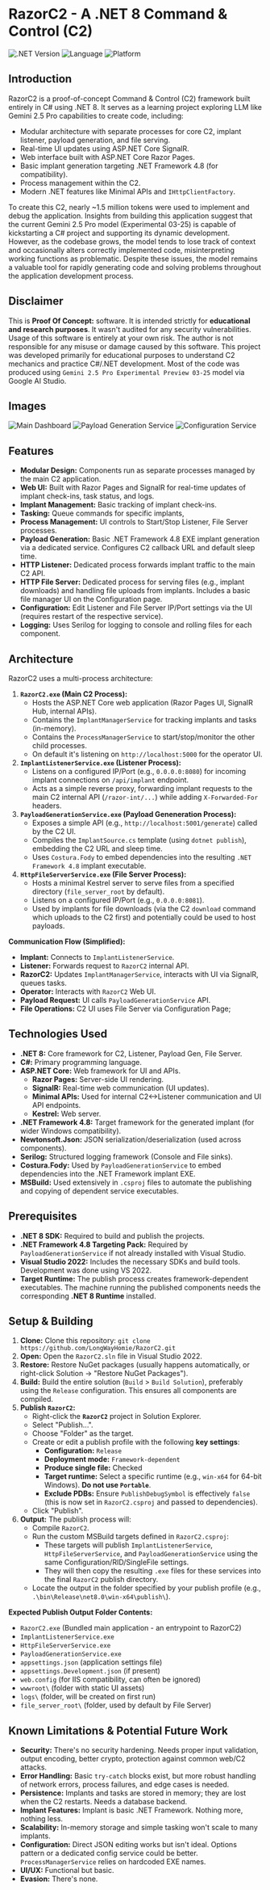 # RazorC2 - A .NET 8 Command & Control (C2)
![.NET Version](https://img.shields.io/badge/.NET-8.0-blueviolet)
![Language](https://img.shields.io/badge/Language-C%23-blue)
![Platform](https://img.shields.io/badge/Platform-Windows%20(Linux/OSX_Experimental)-lightgrey)
## Introduction

RazorC2 is a proof-of-concept Command & Control (C2) framework built entirely in C# using .NET 8. It serves as a learning project exploring LLM like Gemini 2.5 Pro capabilities to create code, including:

*   Modular architecture with separate processes for core C2, implant listener, payload generation, and file serving.
*   Real-time UI updates using ASP.NET Core SignalR.
*   Web interface built with ASP.NET Core Razor Pages.
*   Basic implant generation targeting .NET Framework 4.8 (for compatibility).
*   Process management within the C2.
*   Modern .NET features like Minimal APIs and `IHttpClientFactory`.

To create this C2, nearly ~1.5 million tokens were used to implement and debug the application. Insights from building this application suggest that the current Gemini 2.5 Pro model (Experimental 03-25) is capable of kickstarting a C# project and supporting its dynamic development. However, as the codebase grows, the model tends to lose track of context and occasionally alters correctly implemented code, misinterpreting working functions as problematic. Despite these issues, the model remains a valuable tool for rapidly generating code and solving problems throughout the application development process.

## Disclaimer 
This is **Proof Of Concept:** software. It is intended strictly for **educational and research purposes**. It wasn't audited for any security vulnerabilities. Usage of this software is entirely at your own risk. The author is not responsible for any misuse or damage caused by this software. This project was developed primarily for educational purposes to understand C2 mechanics and practice C#/.NET development. Most of the code was produced using `Gemini 2.5 Pro Experimental Preview 03-25` model via Google AI Studio. 

## Images
![Main Dashboard](images/1.png)
![Payload Generation Service](images/2.png)
![Configuration Service](images/3.png)

## Features

*   **Modular Design:** Components run as separate processes managed by the main C2 application.
*   **Web UI:** Built with Razor Pages and SignalR for real-time updates of implant check-ins, task status, and logs.
*   **Implant Management:** Basic tracking of implant check-ins.
*   **Tasking:** Queue commands for specific implants,
*   **Process Management:** UI controls to Start/Stop Listener, File Server processes.
*   **Payload Generation:** Basic .NET Framework 4.8 EXE implant generation via a dedicated service. Configures C2 callback URL and default sleep time.
*   **HTTP Listener:** Dedicated process forwards implant traffic to the main C2 API.
*   **HTTP File Server:** Dedicated process for serving files (e.g., implant downloads) and handling file uploads from implants. Includes a basic file manager UI on the Configuration page.
*   **Configuration:** Edit Listener and File Server IP/Port settings via the UI (requires restart of the respective service).
*   **Logging:** Uses Serilog for logging to console and rolling files for each component.

## Architecture

RazorC2 uses a multi-process architecture:

1.  **`RazorC2.exe` (Main C2 Process):**
    *   Hosts the ASP.NET Core web application (Razor Pages UI, SignalR Hub, internal APIs).
    *   Contains the `ImplantManagerService` for tracking implants and tasks (in-memory).
    *   Contains the `ProcessManagerService` to start/stop/monitor the other child processes.
    *   On default it's listening on `http://localhost:5000` for the operator UI.
2.  **`ImplantListenerService.exe` (Listener Process):**
    *   Listens on a configured IP/Port (e.g., `0.0.0.0:8080`) for incoming implant connections on `/api/implant` endpoint.
    *   Acts as a simple reverse proxy, forwarding implant requests to the main C2 internal API (`/razor-int/...`) while adding `X-Forwarded-For` headers.
3.  **`PayloadGenerationService.exe` (Payload Geneneration Process):**
    *   Exposes a simple API (e.g., `http://localhost:5001/generate`) called by the C2 UI.
    *   Compiles the `ImplantSource.cs` template (using `dotnet publish`), embedding the C2 URL and sleep time.
    *   Uses `Costura.Fody` to embed dependencies into the resulting `.NET Framework 4.8` implant executable.
4.  **`HttpFileServerService.exe` (File Server Process):**
    *   Hosts a minimal Kestrel server to serve files from a specified directory (`file_server_root` by default).
    *   Listens on a configured IP/Port (e.g., `0.0.0.0:8081`).
    *   Used by implants for file downloads (via the C2 `download` command which uploads to the C2 first) and potentially could be used to host payloads.

**Communication Flow (Simplified):**

*   **Implant:** Connects to `ImplantListenerService`.
*   **Listener:** Forwards request to `RazorC2` internal API.
*   **RazorC2:** Updates `ImplantManagerService`, interacts with UI via SignalR, queues tasks.
*   **Operator:** Interacts with `RazorC2` Web UI.
*   **Payload Request:** UI calls `PayloadGenerationService` API.
*   **File Operations:** C2 UI uses File Server via Configuration Page;

## Technologies Used

*   **.NET 8:** Core framework for C2, Listener, Payload Gen, File Server.
*   **C#:** Primary programming language.
*   **ASP.NET Core:** Web framework for UI and APIs.
    *   **Razor Pages:** Server-side UI rendering.
    *   **SignalR:** Real-time web communication (UI updates).
    *   **Minimal APIs:** Used for internal C2<->Listener communication and UI API endpoints.
    *   **Kestrel:** Web server.
*   **.NET Framework 4.8:** Target framework for the generated implant (for wider Windows compatibility).
*   **Newtonsoft.Json:** JSON serialization/deserialization (used across components).
*   **Serilog:** Structured logging framework (Console and File sinks).
*   **Costura.Fody:** Used by `PayloadGenerationService` to embed dependencies into the .NET Framework implant EXE.
*   **MSBuild:** Used extensively in `.csproj` files to automate the publishing and copying of dependent service executables.

## Prerequisites

*   **.NET 8 SDK:** Required to build and publish the projects.
*   **.NET Framework 4.8 Targeting Pack:** Required by `PayloadGenerationService` if not already installed with Visual Studio.
*   **Visual Studio 2022:** Includes the necessary SDKs and build tools. Development was done using VS 2022.
*   **Target Runtime:** The publish process creates framework-dependent executables. The machine running the published components needs the corresponding **.NET 8 Runtime** installed.

## Setup & Building

1.  **Clone:** Clone this repository: `git clone https://github.com/LongWayHomie/RazorC2.git`
2.  **Open:** Open the `RazorC2.sln` file in Visual Studio 2022.
3.  **Restore:** Restore NuGet packages (usually happens automatically, or right-click Solution -> "Restore NuGet Packages").
4.  **Build:** Build the entire solution (`Build` > `Build Solution`), preferably using the `Release` configuration. This ensures all components are compiled.
5.  **Publish `RazorC2`:**
    *   Right-click the **`RazorC2`** project in Solution Explorer.
    *   Select "Publish...".
    *   Choose "Folder" as the target.
    *   Create or edit a publish profile with the following **key settings**:
        *   **Configuration:** `Release`
        *   **Deployment mode:** `Framework-dependent`
        *   **Produce single file:** Checked
        *   **Target runtime:** Select a specific runtime (e.g., `win-x64` for 64-bit Windows). **Do not use `Portable`**.
        *   **Exclude PDBs:** Ensure `PublishDebugSymbol` is effectively `false` (this is now set in `RazorC2.csproj` and passed to dependencies).
    *   Click "Publish".
6.  **Output:** The publish process will:
    *   Compile `RazorC2`.
    *   Run the custom MSBuild targets defined in `RazorC2.csproj`:
        *   These targets will publish `ImplantListenerService`, `HttpFileServerService`, and `PayloadGenerationService` using the same Configuration/RID/SingleFile settings.
        *   They will then copy the resulting `.exe` files for these services into the final `RazorC2` publish directory.
    *   Locate the output in the folder specified by your publish profile (e.g., `.\bin\Release\net8.0\win-x64\publish\`).

**Expected Publish Output Folder Contents:**

*   `RazorC2.exe` (Bundled main application - an entrypoint to RazorC2)
*   `ImplantListenerService.exe`
*   `HttpFileServerService.exe`
*   `PayloadGenerationService.exe`
*   `appsettings.json` (application settings file)
*   `appsettings.Development.json` (if present)
*   `web.config` (for IIS compatibility, can often be ignored)
*   `wwwroot\` (folder with static UI assets)
*   `logs\` (folder, will be created on first run)
*   `file_server_root\` (folder, used by default by File Server)



## Known Limitations & Potential Future Work

*   **Security:** There's no security hardening. Needs proper input validation, output encoding, better crypto, protection against common web/C2 attacks. 
*   **Error Handling:** Basic `try-catch` blocks exist, but more robust handling of network errors, process failures, and edge cases is needed.
*   **Persistence:** Implants and tasks are stored in memory; they are lost when the C2 restarts. Needs a database backend.
*   **Implant Features:** Implant is basic .NET Framework. Nothing more, nothing less.
*   **Scalability:** In-memory storage and simple tasking won't scale to many implants.
*   **Configuration:** Direct JSON editing works but isn't ideal. Options pattern or a dedicated config service could be better. `ProcessManagerService` relies on hardcoded EXE names.
*   **UI/UX:** Functional but basic. 
*   **Evasion:** There's none.